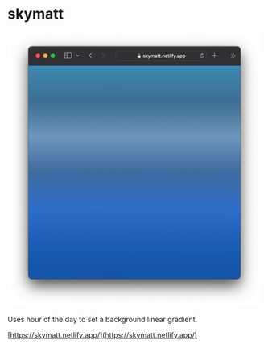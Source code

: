 # skymatt

![](./Screenshot.png)

Uses hour of the day to set a background linear gradient.

[https://skymatt.netlify.app/](https://skymatt.netlify.app/)

